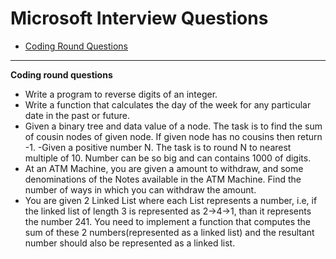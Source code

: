 
# Microsoft Interview Questions
* [Coding Round Questions](#coding)

____
<b name="coding">Coding round questions</b><br/>

- Write a program to reverse digits of an integer.
- Write a function that calculates the day of the week for any particular date in the past or future.
- Given a binary tree and data value of a node. The task is to find the sum of cousin nodes of given node. If given node has no cousins then return -1.
-Given a positive number N. The task is to round N to nearest multiple of 10. Number can be so big and can contains 1000 of digits.
- At an ATM Machine, you are given a amount to withdraw, and some denominations of the Notes available in the ATM Machine. Find the number of ways in which you can withdraw the amount.
- You are given 2 Linked List where each List represents a number, i.e, if the linked list of length 3 is represented as 2->4->1, than it represents the number 241. You need to implement a function that computes the sum of these 2 numbers(represented as a linked list) and the resultant number should also be represented as a linked list.